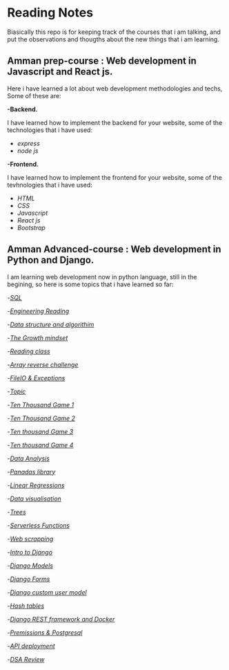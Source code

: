 # Reading Notes
Biasically this repo is for keeping track of the courses that i am talking, and put the observations and thougths about the new things that i am learning.
## Amman prep-course : Web development in Javascript and React js.
Here i have learned a lot about web development methodologies and techs, Some of these are:


**-Backend.**


I have learned how to implement the backend for your website, some of the technologies that i have used:
   - *express*
   - *node js*
   
   
**-Frontend.**

I have learned how to implement the frontend for your website, some of the tevhnologies that i have used:


   - *HTML*
   - *CSS*
   - *Javascript*
   - *React js*
   - *Bootstrap*
## Amman Advanced-course : Web development in Python and Django.
I am learning web development now in python language, still in the begining, so here is some topics that i have learned so far:



   -*[SQL](https://github.com/11mones/reading-notes/blob/main/SQL.md)*
   
   
   
   -*[Engineering Reading](https://github.com/11mones/reading-notes/blob/main/Engineer%20reading.md)*
   
   
   
   -*[Data structure and algorithim](https://github.com/11mones/reading-notes/blob/main/Data%20structure%20and%20algo.md)*
   
   
   
  -*[The Growth mindset]( https://github.com/11mones/reading-notes/blob/main/Growth%20mindset.md)*
  
  
  
  -*[Reading class](https://github.com/11mones/reading-notes/blob/main/Reading%20class.md)*
  
  
  
  
  
   -*[Array reverse challenge](https://github.com/11mones/data-structures-and-algorithms/blob/main/README.md)*
  
  
  
  
  
  -*[FileIO & Exceptions](  https://github.com/11mones/reading-notes/edit/main/FileIO%20%26%20Exceptions.md)*
  
  
  
   -*[Topic](  https://github.com/11mones/reading-notes/blob/main/Topic.md)*
   
   
   -*[Ten Thousand Game 1]( https://github.com/11mones/reading-notes/blob/main/Ten%20Thousand%20Game%201.md)*
   
   -*[Ten Thousand Game 2](  https://github.com/11mones/reading-notes/blob/main/Ten%20Thousand%202.md )*
   
   
   -*[Ten thousand Game 3](https://github.com/11mones/reading-notes/blob/main/Ten%20Thousand%202.md)*
   
   -*[Ten thousand Game 4]( https://github.com/11mones/reading-notes/blob/main/Ten%20Thousand%204.md)*
   
   -*[Data Analysis](https://github.com/11mones/reading-notes/blob/main/Data%20Analysis.md)*
   
   -*[Panadas library](   https://github.com/11mones/reading-notes/blob/main/Pandas%20in%2010.md)*
   
   -*[Linear Regressions](https://github.com/11mones/reading-notes/blob/main/Linear%20Regressions.md)*
   
   -*[Data visualisation](https://github.com/11mones/reading-notes/blob/main/Data%20visualisation.md)*
   
   
   -*[Trees](https://github.com/11mones/reading-notes/blob/main/Trees.md)*
   
   
   -*[Serverless Functions](https://github.com/11mones/reading-notes/blob/main/Serverless%20Functions.md)*
   
   
   -*[Web scrapping](https://github.com/11mones/reading-notes/blob/main/Web%20scrapping.md)*

 -*[Intro to Django](https://github.com/11mones/reading-notes/blob/main/Intro%20to%20Django.md)*


-*[Django Models]( https://github.com/11mones/reading-notes/blob/main/Django%20Models.md)*



-*[Django Forms](https://github.com/11mones/reading-notes/blob/main/Django%20forms.md)*


-*[Django custom user model](https://github.com/11mones/reading-notes/blob/main/Django%20custom%20user.md)*


-*[Hash tables](https://github.com/11mones/reading-notes/blob/main/Hash%20tables.md)*


-*[Django REST framework and Docker](https://github.com/11mones/reading-notes/blob/main/Django%20REST%20Framework%20%26%20Docker.md)*



-*[Premissions & Postgresql](https://github.com/11mones/reading-notes/blob/main/Permissions%20%26%20Postgresql.md)*


-*[API deployment](https://github.com/11mones/reading-notes/blob/main/API%20Deployment.md)*


-*[DSA Review](https://github.com/11mones/reading-notes/edit/main/DSA%20Review.md)*











   

   
   
   
   

   
   
   

   
   
  
   
   
   
   
   
   

  
  

  
  
  
  
  
  
  
  
  
  
  
  
  



